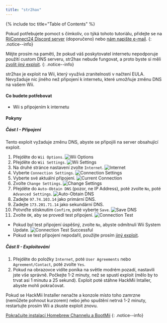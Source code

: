 ```yaml
---
title: "str2hax"
---
```


{% include toc title="Table of Contents" %}

Pokud potřebujete pomoct s čímkoliv, co týká tohoto tutoriálu, přidejte se na [RiiConnect24 Discord server](https://discord.gg/rc24) (doporučeno) nebo [nám napište e-mail](mailto:support@riiconnect24.net).
{: .notice--info}

Mějte prosím na paměti, že pokud váš poskytovatel internetu nepodporuje použití custom DNS serveru, str2hax nebude fungovat, a proto byste si měli [zvolit jiný exploit](get-started).
{: .notice--info}

str2hax je exploit na Wii, který využívá zranitelnosti v načtení EULA. Nevyžaduje nic jiného než připojení k internetu, které umožňuje změnu DNS na vašem Wii.

#### Co budete potřebovat

* Wii s připojením k internetu

#### Pokyny

##### Část I - Připojení

Tento exploit vyžaduje změnu DNS, abyste se připojili na server obsahující exploit.

1. Přejděte do `Wii Options`. ![Wii Options](/images/RiiConnect24/Internet_1.png)
2. Přejděte do `Wii Settings`. ![Wii Settings](/images/RiiConnect24/Internet_2.png)
3. Na druhé stránce nastavení zvolte `Internet`. ![Internet](/images/RiiConnect24/Internet_3.png)
4. Vyberte `Connection Settings`. ![Connection Settings](/images/RiiConnect24/Internet_4.png)
5. Vyberte své aktuální připojení. ![Current Connection](/images/RiiConnect24/Internet_5.png)
6. Zvolte `Change Settings`. ![Change Settings](/images/RiiConnect24/Internet_6.png)
7. Přejděte do `Auto-Obtain DNS` (pozor, ne IP Address), poté zvolte `No`, poté `Advanced Settings`. ![Auto-Obtain DNS](/images/RiiConnect24/Internet_7.png)
8. Zadejte `97.74.103.14` jako primární DNS.
9. Zadejte `173.201.71.14` jako sekundární DNS.
10. Potvrďte stisknutím `Confirm`, poté vyberte `Save`. ![Save DNS](/images/RiiConnect24/Internet_10.png)
11. Zvolte `OK`, aby se provedl test připojení. ![Connection Test](/images/RiiConnect24/Internet_11.png)
   - Pokud byl test připojení úspěšný, zvolte `No`, abyste odmítnuli Wii System Update. ![Connection Test Successful](/images/RiiConnect24/Internet_12.png)
   - Pokud se test připojení nepodařil, použijte prosím [jiný exploit](get-started).

##### Část II - Exploitování

1. Přejděte do položky `Internet`, poté `User Agreements` nebo `Agreement/Contact`, poté zvolte `Yes`.
2. Pokud na obrazovce vidíte poníka na světle modrém pozadí, nastavili jste vše správně. Počkejte 1-2 minuty, než se spustí exploit (mělo by to trvat asi 1 minutu a 25 sekund). Exploit poté stáhne HackMii Intaller, abyste mohli pokračovat.

Pokud se HackMii Installer nenačte a konzole místo toho zamrzne (nemůžete pohnout kurzorem) nebo jeho spuštění netrvá 1-2 minuty, restartujte prosím Wii a zkuste exploit znovu.

[Pokračujte instalací Homebrew Channelu a BootMii](hbc)
{: .notice--info}
